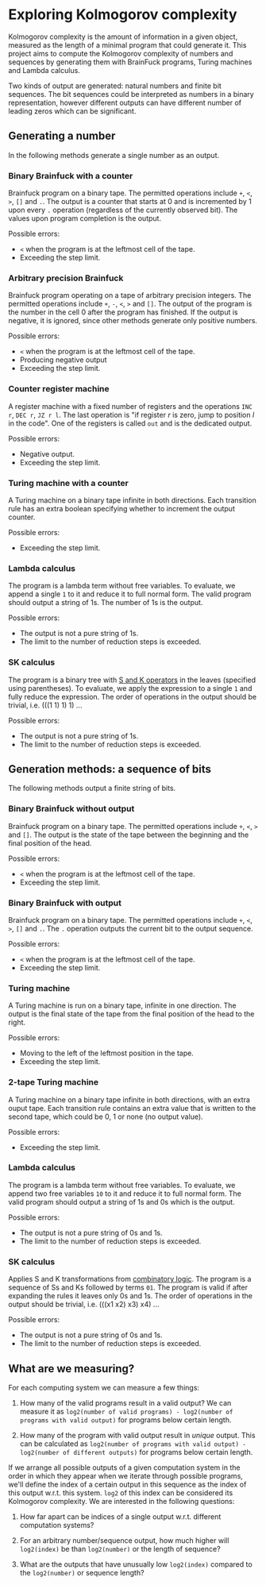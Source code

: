 # Exploring Kolmogorov complexity

Kolmogorov complexity is the amount of information in a given object, measured as the length of a minimal program that could generate it. This project aims to compute the Kolmogorov complexity of numbers and sequences by generating them with BrainFuck programs, Turing machines and Lambda calculus.

Two kinds of output are generated: natural numbers and finite bit sequences. The bit sequences could be interpreted as numbers in a binary representation, however different outputs can have different number of leading zeros which can be significant.

## Generating a number

In the following methods generate a single number as an output.

### Binary Brainfuck with a counter

Brainfuck program on a binary tape. The permitted operations include `+`, `<`, `>`, `[]` and `.`. The output is a counter that starts at 0 and is incremented by 1 upon every `.` operation (regardless of the currently observed bit). The values upon program completion is the output.

Possible errors:

* `<` when the program is at the leftmost cell of the tape.
* Exceeding the step limit.

### Arbitrary precision Brainfuck

Brainfuck program operating on a tape of arbitrary precision integers. The permitted operations include `+`, `-`, `<`, `>` and `[]`. The output of the program is the number in the cell 0 after the program has finished. If the output is negative, it is ignored, since other methods generate only positive numbers.

Possible errors:

* `<` when the program is at the leftmost cell of the tape.
* Producing negative output
* Exceeding the step limit.

### Counter register machine

A register machine with a fixed number of registers and the operations `INC r`, `DEC r`, `JZ r l`. The last operation is "if register _r_ is zero, jump to position _l_ in the code". One of the registers is called `out` and is the dedicated output.

Possible errors:

* Negative output.
* Exceeding the step limit.

### Turing machine with a counter

A Turing machine on a binary tape infinite in both directions. Each transition rule has an extra boolean specifying whether to increment the output counter.

Possible errors:

* Exceeding the step limit.

### Lambda calculus

The program is a lambda term without free variables. To evaluate, we append a single `1` to it and reduce it to full normal form. The valid program should output a string of 1s. The number of 1s is the output.

Possible errors:

* The output is not a pure string of 1s.
* The limit to the number of reduction steps is exceeded.

### SK calculus

The program is a binary tree with [S and K operators](https://en.wikipedia.org/wiki/SKI_combinator_calculus) in the leaves (specified using parentheses). To evaluate, we apply the expression to a single `1` and fully reduce the expression. The order of operations in the output should be trivial, i.e. (((1 1) 1) 1) ...

Possible errors:

* The output is not a pure string of 1s.
* The limit to the number of reduction steps is exceeded.

## Generation methods: a sequence of bits

The following methods output a finite string of bits.

### Binary Brainfuck without output

Brainfuck program on a binary tape. The permitted operations include `+`, `<`, `>` and `[]`. The output is the state of the tape between the beginning and the final position of the head.

Possible errors:

* `<` when the program is at the leftmost cell of the tape.
* Exceeding the step limit.

### Binary Brainfuck with output

Brainfuck program on a binary tape. The permitted operations include `+`, `<`, `>`, `[]` and `.`. The `.` operation outputs the current bit to the output sequence.

Possible errors:

* `<` when the program is at the leftmost cell of the tape.
* Exceeding the step limit.

### Turing machine

A Turing machine is run on a binary tape, infinite in one direction. The output is the final state of the tape from the final position of the head to the right.

Possible errors:

* Moving to the left of the leftmost position in the tape.
* Exceeding the step limit.

### 2-tape Turing machine

A Turing machine on a binary tape infinite in both directions, with an extra ouput tape. Each transition rule contains an extra value that is written to the second tape, which could be 0, 1 or none (no output value).

Possible errors:
* Exceeding the step limit.

### Lambda calculus

The program is a lambda term without free variables. To evaluate, we append two free variables `10` to it and reduce it to full normal form. The valid program should output a string of 1s and 0s which is the output.

Possible errors:

* The output is not a pure string of 0s and 1s.
* The limit to the number of reduction steps is exceeded.

### SK calculus

Applies S and K transformations from [combinatory logic](https://en.wikipedia.org/wiki/Combinatory_logic). The program is a sequence of Ss and Ks followed by terms `01`. The program is valid if after expanding the rules it leaves only 0s and 1s. The order of operations in the output should be trivial, i.e. (((x1 x2) x3) x4) ...

Possible errors:

* The output is not a pure string of 0s and 1s.
* The limit to the number of reduction steps is exceeded.

## What are we measuring?

For each computing system we can measure a few things:

1. How many of the valid programs result in a valid output? We can measure it as `log2(number of valid programs) - log2(number of programs with valid output)` for programs below certain length.

2. How many of the program with valid output result in _unique_ output. This can be calculated as `log2(number of programs with valid output) - log2(number of different outputs)` for programs below certain length.

If we arrange all possible outputs of a given computation system in the order in which they appear when we iterate through possible programs, we'll define the index of a certain output in this sequence as the index of this output w.r.t. this system. `log2` of this index can be considered its Kolmogorov complexity. We are interested in the following questions:

1. How far apart can be indices of a single output w.r.t. different computation systems?

2. For an arbitrary number/sequence output, how much higher will `log2(index)` be than `log2(number)` or the length of sequence?

3. What are the outputs that have unusually low `log2(index)` compared to the `log2(number)` or sequence length?